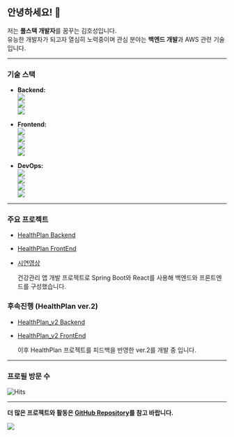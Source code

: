 ## 안녕하세요! 👋  
저는 **풀스택 개발자**를 꿈꾸는 김호성입니다.  
유능한 개발자가 되고자 열심히 노력중이며 관심 분야는 **백엔드 개발**과 AWS 관련 기술입니다.

---

### 기술 스택
- **Backend:**  
  <a href="">
    <img src="https://img.shields.io/badge/Java-007396?style=plastic&logo=java&logoColor=white"/>
  </a>  
  <a href="">
    <img src="https://img.shields.io/badge/Spring%20Boot-6DB33F?style=plastic&logo=springboot&logoColor=white"/>
  </a>  
  <a href="">
    <img src="https://img.shields.io/badge/MyBatis-000000?style=plastic&logo=mybatis&logoColor=white"/>
  </a>

- **Frontend:**  
  <a href="">
    <img src="https://img.shields.io/badge/React-61DAFB?style=plastic&logo=react&logoColor=white"/>
  </a>  
  <a href="">
    <img src="https://img.shields.io/badge/HTML-E34F26?style=plastic&logo=html5&logoColor=white"/>
  </a>  
  <a href="">
    <img src="https://img.shields.io/badge/CSS-1572B6?style=plastic&logo=css3&logoColor=white"/>
  </a>  
  <a href="">
    <img src="https://img.shields.io/badge/JavaScript-F7DF1E?style=plastic&logo=javascript&logoColor=black"/>
  </a>

- **DevOps:**  
  <a href="">
    <img src="https://img.shields.io/badge/Docker-2496ED?style=plastic&logo=docker&logoColor=white"/>
  </a>  
  <a href="">
    <img src="https://img.shields.io/badge/Jenkins-D24939?style=plastic&logo=jenkins&logoColor=white"/>
  </a>  
  <a href="">
    <img src="https://img.shields.io/badge/Kubernetes-326CE5?style=plastic&logo=kubernetes&logoColor=white"/>
  </a>  
  <a href="">
    <img src="https://img.shields.io/badge/AWS-FF9900?style=plastic&logo=amazonwebservices&logoColor=white"/>
  </a>

---

### 주요 프로젝트
- [HealthPlan Backend](https://github.com/CHOI-AHRIN/HealthPlan)
- [HealthPlan FrontEnd](https://github.com/CHOI-AHRIN/HealthPlan_front)
- [시연영상](https://www.youtube.com/watch?v=8H7hkPAbook)


  건강관리 앱 개발 프로젝트로 Spring Boot와 React를 사용해 백엔드와 프론트엔드를 구성했습니다.

### 후속진행 (HealthPlan ver.2)
- [HealthPlan_v2 Backend](https://github.com/CHOI-AHRIN/HealthPlan_v2)
- [HealthPlan_v2 FrontEnd](https://github.com/CHOI-AHRIN/HealthPlan_front_v2)

  이후 HealthPlan 프로젝트를 피드백을 반영한 ver.2를 개발 중 입니다.

---

### 프로필 방문 수
![Hits](https://hits.seeyoufarm.com/api/count/incr/badge.svg?url=https%3A%2F%2Fgithub.com%2FHocil&count_bg=%2379C83D&title_bg=%23555555&icon=&icon_color=%23E7E7E7&title=hits&edge_flat=false)

---

**더 많은 프로젝트와 활동은 [GitHub Repository](https://github.com/Hocil?tab=repositories)를 참고 바랍니다.**

<span>
  <a href="https://www.instagram.com/ho_cil/">
    <img src="https://img.shields.io/badge/Instagram-ff69b4?style=plastic&logo=Instagram&logoColor=white"/>
  </a>
</span>
<!--
**Hocil/Hocil** is a ✨ _special_ ✨ repository because its `README.md` (this file) appears on your GitHub profile.  


